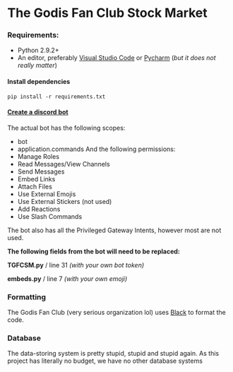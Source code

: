# The Godis Fan Club Stock Market
### Requirements:
* Python 2.9.2+
* An editor, preferably [Visual Studio Code](https://code.visualstudio.com/) or [Pycharm](https://www.jetbrains.com/pycharm/download/#section=windows) (*but  it does not really matter*)

#### Install dependencies
`pip install -r requirements.txt`

#### [Create a discord bot](https://discord.com/developers/applications "Create a discord bot")
The actual bot has the following scopes:
* bot
* application.commands
And the following permissions:
* Manage Roles
* Read Messages/View Channels
* Send Messages
* Embed Links
* Attach Files
* Use External Emojis
* Use External Stickers (not used)
* Add Reactions
* Use Slash Commands

The bot also has all the Privileged Gateway Intents, however most are not used.


**The following fields from the bot will need to be replaced:**

**TGFCSM.py** / line 31 *(with your own bot token)*

**embeds.py** / line 7 *(with your own emoji)*

### Formatting
The Godis Fan Club (very serious organization lol) uses [Black](https://github.com/psf/black "Black") to format the code.

### Database
The data-storing system is pretty stupid, stupid and stupid again. As this project has literally no budget, we have no other database systems
